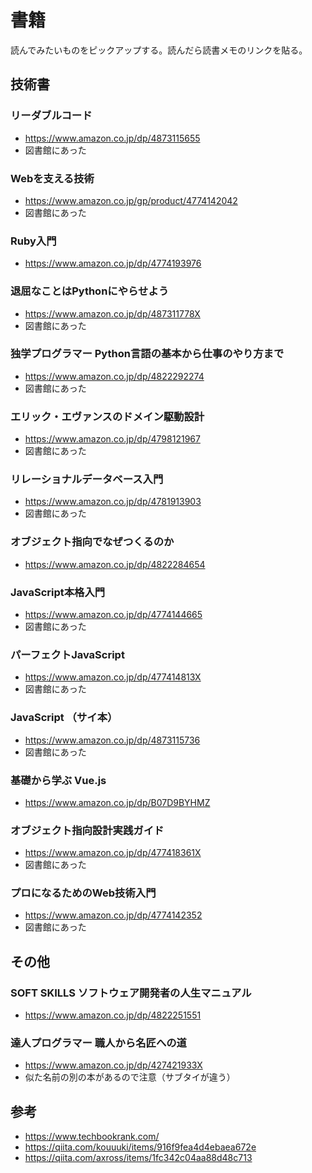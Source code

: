 # 書籍

読んでみたいものをピックアップする。読んだら読書メモのリンクを貼る。


## 技術書

### リーダブルコード

* https://www.amazon.co.jp/dp/4873115655
* 図書館にあった

### Webを支える技術

* https://www.amazon.co.jp/gp/product/4774142042
* 図書館にあった

### Ruby入門

* https://www.amazon.co.jp/dp/4774193976

### 退屈なことはPythonにやらせよう

* https://www.amazon.co.jp/dp/487311778X
* 図書館にあった

### 独学プログラマー Python言語の基本から仕事のやり方まで

* https://www.amazon.co.jp/dp/4822292274
* 図書館にあった

### エリック・エヴァンスのドメイン駆動設計

* https://www.amazon.co.jp/dp/4798121967
* 図書館にあった

### リレーショナルデータベース入門

* https://www.amazon.co.jp/dp/4781913903
* 図書館にあった

### オブジェクト指向でなぜつくるのか

* https://www.amazon.co.jp/dp/4822284654

### JavaScript本格入門

* https://www.amazon.co.jp/dp/4774144665
* 図書館にあった

### パーフェクトJavaScript

* https://www.amazon.co.jp/dp/477414813X
* 図書館にあった

### JavaScript （サイ本）

* https://www.amazon.co.jp/dp/4873115736
* 図書館にあった

### 基礎から学ぶ Vue.js

* https://www.amazon.co.jp/dp/B07D9BYHMZ

### オブジェクト指向設計実践ガイド

* https://www.amazon.co.jp/dp/477418361X
* 図書館にあった

### プロになるためのWeb技術入門

* https://www.amazon.co.jp/dp/4774142352
* 図書館にあった


## その他

### SOFT SKILLS ソフトウェア開発者の人生マニュアル

* https://www.amazon.co.jp/dp/4822251551

### 達人プログラマー 職人から名匠への道

* https://www.amazon.co.jp/dp/427421933X
* 似た名前の別の本があるので注意（サブタイが違う）


## 参考

* https://www.techbookrank.com/
* https://qiita.com/kouuuki/items/916f9fea4d4ebaea672e
* https://qiita.com/axross/items/1fc342c04aa88d48c713
